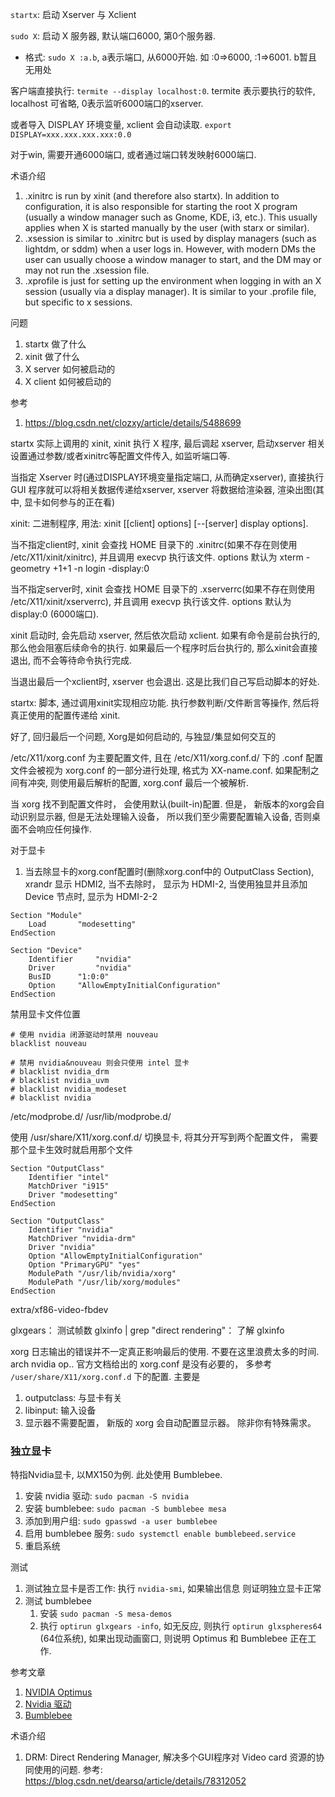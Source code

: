 `startx`: 启动 Xserver 与 Xclient

`sudo X`: 启动 X 服务器, 默认端口6000, 第0个服务器.
- 格式: `sudo X :a.b`, a表示端口, 从6000开始. 如 :0=>6000, :1=>6001. b暂且无用处

客户端直接执行: `termite --display localhost:0`. termite 表示要执行的软件, localhost 可省略, 0表示监听6000端口的xserver.

或者导入 DISPLAY 环境变量, xclient 会自动读取. `export DISPLAY=xxx.xxx.xxx.xxx:0.0`

对于win, 需要开通6000端口, 或者通过端口转发映射6000端口.

术语介绍
1. .xinitrc is run by xinit (and therefore also startx). In addition to configuration, it is also responsible for starting the root X program (usually a window manager such as Gnome, KDE, i3, etc.). This usually applies when X is started manually by the user (with starx or similar).
2. .xsession is similar to .xinitrc but is used by display managers (such as lightdm, or sddm) when a user logs in. However, with modern DMs the user can usually choose a window manager to start, and the DM may or may not run the .xsession file.
3. .xprofile is just for setting up the environment when logging in with an X session (usually via a display manager). It is similar to your .profile file, but specific to x sessions.

问题
1. startx 做了什么
2. xinit 做了什么
3. X server 如何被启动的
4. X client 如何被启动的

参考
1. https://blog.csdn.net/clozxy/article/details/5488699

startx 实际上调用的 xinit, xinit 执行 X 程序, 最后调起 xserver, 启动xserver 相关设置通过参数/或者xinitrc等配置文件传入, 如监听端口等.

当指定 Xserver 时(通过DISPLAY环境变量指定端口, 从而确定xserver), 直接执行 GUI 程序就可以将相关数据传递给xserver, xserver 将数据给渲染器, 渲染出图(其中, 显卡如何参与的正在看)

xinit: 二进制程序, 用法: xinit [[client] options] [--[server] display options].

当不指定client时, xinit 会查找 HOME 目录下的 .xinitrc(如果不存在则使用 /etc/X11/xinit/xinitrc), 并且调用 execvp 执行该文件. options 默认为 xterm -geometry +1+1 -n login -display:0

当不指定server时, xinit 会查找 HOME 目录下的 .xserverrc(如果不存在则使用 /etc/X11/xinit/xserverrc), 并且调用 execvp 执行该文件. options 默认为 display:0 (6000端口).

xinit 启动时, 会先启动 xserver, 然后依次启动 xclient. 如果有命令是前台执行的, 那么他会阻塞后续命令的执行. 如果最后一个程序时后台执行的, 那么xinit会直接退出, 而不会等待命令执行完成.


当退出最后一个xclient时, xserver 也会退出. 这是比我们自己写启动脚本的好处.

startx: 脚本, 通过调用xinit实现相应功能. 执行参数判断/文件断言等操作, 然后将真正使用的配置传递给 xinit.


好了, 回归最后一个问题, Xorg是如何启动的, 与独显/集显如何交互的

/etc/X11/xorg.conf 为主要配置文件, 且在 /etc/X11/xorg.conf.d/ 下的 .conf 配置文件会被视为 xorg.conf 的一部分进行处理, 格式为 XX-name.conf. 如果配制之间有冲突, 则使用最后解析的配置, xorg.conf 最后一个被解析.

当 xorg 找不到配置文件时， 会使用默认(built-in)配置. 但是， 新版本的xorg会自动识别显示器,  但是无法处理输入设备， 所以我们至少需要配置输入设备, 否则桌面不会响应任何操作.

对于显卡
1. 当去除显卡的xorg.conf配置时(删除xorg.conf中的 OutputClass Section), xrandr 显示 HDMI2, 当不去除时， 显示为 HDMI-2, 当使用独显并且添加 Device 节点时, 显示为 HDMI-2-2

```
Section "Module"
    Load	   "modesetting"
EndSection

Section "Device"
    Identifier     "nvidia"
    Driver         "nvidia"
    BusID	   "1:0:0"
    Option	   "AllowEmptyInitialConfiguration"
EndSection
```

禁用显卡文件位置
```Conf
# 使用 nvidia 闭源驱动时禁用 nouveau
blacklist nouveau

# 禁用 nvidia&nouveau 则会只使用 intel 显卡
# blacklist nvidia_drm
# blacklist nvidia_uvm
# blacklist nvidia_modeset
# blacklist nvidia
```
/etc/modprobe.d/
/usr/lib/modprobe.d/

使用 /usr/share/X11/xorg.conf.d/ 切换显卡, 将其分开写到两个配置文件， 需要那个显卡生效时就启用那个文件
```Conf
Section "OutputClass"
    Identifier "intel"
    MatchDriver "i915"
    Driver "modesetting"
EndSection

Section "OutputClass"
    Identifier "nvidia"
    MatchDriver "nvidia-drm"
    Driver "nvidia"
    Option "AllowEmptyInitialConfiguration"
    Option "PrimaryGPU" "yes"
    ModulePath "/usr/lib/nvidia/xorg"
    ModulePath "/usr/lib/xorg/modules"
EndSection
```


extra/xf86-video-fbdev

glxgears： 测试帧数
glxinfo | grep "direct rendering"： 了解 glxinfo

xorg 日志输出的错误并不一定真正影响最后的使用. 不要在这里浪费太多的时间.
arch nvidia op.. 官方文档给出的 xorg.conf 是没有必要的， 多参考 `/user/share/X11/xorg.conf.d` 下的配置. 主要是
1. outputclass: 与显卡有关
2. libinput: 输入设备
3. 显示器不需要配置， 新版的 xorg 会自动配置显示器。 除非你有特殊需求。

### 独立显卡
特指Nvidia显卡, 以MX150为例. 此处使用 Bumblebee.

1. 安装 nvidia 驱动: `sudo pacman -S nvidia`
2. 安装 bumblebee: `sudo pacman -S bumblebee mesa`
3. 添加到用户组: `sudo gpasswd -a user bumblebee`
4. 启用 bumblebee 服务: `sudo systemctl enable bumblebeed.service`
5. 重启系统

测试
1. 测试独立显卡是否工作: 执行 `nvidia-smi`, 如果输出信息 则证明独立显卡正常
2. 测试 bumblebee
   1. 安装 `sudo pacman -S mesa-demos`
   2. 执行 `optirun glxgears -info`, 如无反应, 则执行 `optirun glxspheres64` (64位系统), 如果出现动画窗口, 则说明 Optimus 和 Bumblebee 正在工作.

参考文章
1. [NVIDIA Optimus](https://wiki.archlinux.org/index.php/NVIDIA_Optimus_)
2. [Nvidia 驱动](https://wiki.archlinux.org/index.php/NVIDIA_)
3. [Bumblebee](https://wiki.archlinux.org/index.php/Bumblebee_)

术语介绍
1. DRM: Direct Rendering Manager, 解决多个GUI程序对 Video card 资源的协同使用的问题. 参考: https://blog.csdn.net/dearsq/article/details/78312052

